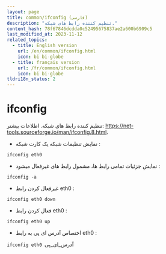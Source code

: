 ```yaml
---
layout: page
title: common/ifconfig (فارسی)
description: "تنظیم کننده رابط های شبکه."
content_hash: 78f67846dcdda0c52495675837ae2a600b6909c5
last_modified_at: 2023-11-12
related_topics:
  - title: English version
    url: /en/common/ifconfig.html
    icon: bi bi-globe
  - title: français version
    url: /fr/common/ifconfig.html
    icon: bi bi-globe
tldri18n_status: 2
---
```

# ifconfig

تنظیم کننده رابط های شبکه.
اطلاعات بیشتر: <https://net-tools.sourceforge.io/man/ifconfig.8.html>.

- نمایش تنظیمات شبکه یک کارت شبکه :

`ifconfig eth0`

- نمایش جزئیات تمامی رابط ها، مشمول رابط های غیرفعال میشود :

`ifconfig -a`

- غیرفعال کردن رابط eth0 :

`ifconfig eth0 down`

- فعال کردن رابط eth0 :

`ifconfig eth0 up`

- اختصاص آدرس ای پی به رابط eth0 :

`ifconfig eth0 `<span class="tldr-var badge badge-pill bg-dark-lm bg-white-dm text-white-lm text-dark-dm font-weight-bold">آدرس_ای_پی</span>
